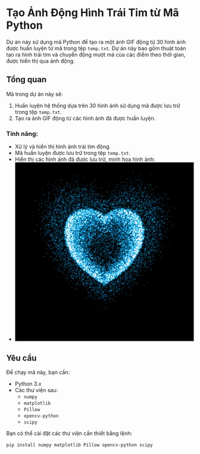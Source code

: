 # Tạo Ảnh Động Hình Trái Tim từ Mã Python

Dự án này sử dụng mã Python để tạo ra một ảnh GIF động từ 30 hình ảnh được huấn luyện từ mã trong tệp `temp.txt`. Dự án này bao gồm thuật toán tạo ra hình trái tim và chuyển động mượt mà của các điểm theo thời gian, được hiển thị qua ảnh động.

## Tổng quan

Mã trong dự án này sẽ:
1. Huấn luyện hệ thống dựa trên 30 hình ảnh sử dụng mã được lưu trữ trong tệp `temp.txt`.
2. Tạo ra ảnh GIF động từ các hình ảnh đã được huấn luyện.

### Tính năng:
- Xử lý và hiển thị hình ảnh trái tim động.
- Mã huấn luyện được lưu trữ trong tệp `temp.txt`.
- Hiển thị các hình ảnh đã được lưu trữ, minh họa hình ảnh:
- ![Hình Ảnh Mẫu](https://github.com/nhut-share-code/ve_hoa_tao_anh_dong/blob/master/output/0.jpg)
## Yêu cầu

Để chạy mã này, bạn cần:
- Python 3.x
- Các thư viện sau:
  - `numpy`
  - `matplotlib`
  - `Pillow`
  - `opencv-python`
  - `scipy`

Bạn có thể cài đặt các thư viện cần thiết bằng lệnh:

```bash
pip install numpy matplotlib Pillow opencv-python scipy
